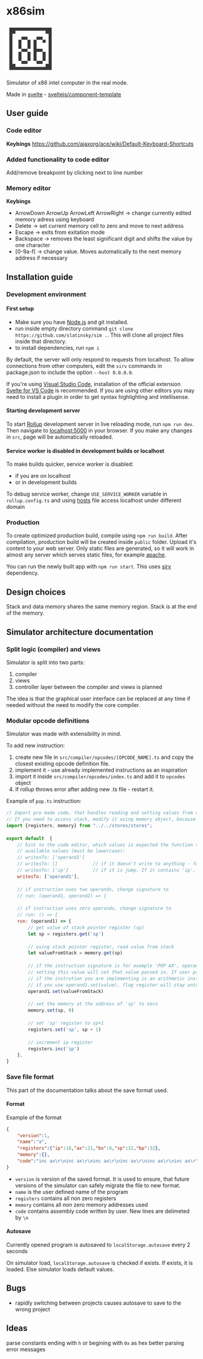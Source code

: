 # x86sim

![x86sim](public/assets/128.png?raw=true "x86sim")

Simulator of x86 intel computer in the real mode.

Made in [svelte](https://svelte.dev/) - [sveltejs/component-template](https://github.com/sveltejs/component-template)


## User guide
### Code editor
**Keybings**
https://github.com/ajaxorg/ace/wiki/Default-Keyboard-Shortcuts

### Added functionality to code editor
Add/remove breakpoint by clicking next to line number

### Memory editor
**Keybings**

 - ArrowDown ArrowUp ArrowLeft ArrowRight -> change currently edited memory adress using keyboard
 - Delete -> set current memory cell to zero and move to next address
 - Escape -> exits from exitation mode
 - Backspace -> removes the least significant digit and shifts the value by one character
 - [0-9a-f] -> change value. Moves automatically to the next memory address if necessary

## Installation guide
### Development environment
#### First setup
- Make sure you have [Node.js](https://nodejs.org) and git installed.
- run inside empty directory command `git clone https://github.com/slatinsky/sim .`. This will clone all project files inside that directory.
- to install dependencies, run `npm i` 

By default, the server will only respond to requests from localhost. To allow connections from other computers, edit the `sirv` commands in package.json to include the option `--host 0.0.0.0`.

If you're using [Visual Studio Code](https://code.visualstudio.com/), installation of the official extension [Svelte for VS Code](https://marketplace.visualstudio.com/items?itemName=svelte.svelte-vscode) is recommended. If you are using other editors you may need to install a plugin in order to get syntax highlighting and intellisense.

#### Starting development server
To start [Rollup](https://rollupjs.org) development server in live reloading mode, run `npm run dev`. Then navigate to [localhost:5000](http://localhost:5000) in your browser. If you make any changes in `src`, page will be automatically reloaded.


#### Service worker is disabled in development builds or localhost
To make builds quicker, service worker is disabled:
- if you are on localhost
- or in development builds

To debug service worker, change `USE_SERVICE_WORKER` variable in `rollup.config.ts` and using [hosts](https://en.wikipedia.org/wiki/Hosts_(file)) file access localhost under different domain

### Production
To create optimized production build, compile using `npm run build`. After compilation, production build will be created inside `public` folder. Upload it's content to your web server. Only static files are generated, so it will work in almost any server which serves static files, for example [apache](https://httpd.apache.org/). 

You can run the newly built app with `npm run start`. This uses [sirv](https://github.com/lukeed/sirv) dependency.

## Design choices
Stack and data memory shares the same memory region. Stack is at the end of the memory.

## Simulator architecture documentation
### Split logic (compiler) and views
Simulator is split into two parts:
1) compiler
2) views
3) controller layer between the compiler and views is planned

The idea is that the graphical user interface can be replaced at any time if needed without the need to modify the core compiler.

### Modular opcode definitions
Simulator was made with extensibility in mind. 

To add new instruction:
1) create new file in `src/compiler/opcodes/[OPCODE_NAME].ts` and copy the closest existing opcode definition file.
2) implement it - use already implemented instructions as an inspiration
3) import it inside `src/compiler/opcodes/index.ts` and add it to `opcodes` object
4) If rollup throws error after adding new .ts file - restart it.

Example of `pop.ts` instruction:
```javascript
// Import pre made code, that handles reading and setting values from and to registers and memory.
// If you need to access stack, modify it using memory object, because stack and data memory is shared.
import {registers, memory} from "../../stores/stores";

export default  {
    // hint to the code editor, which values is expected the function to modify
    // available values (must be lowercase):
    // writesTo: ['operand1']
    // writesTo: []             // if it doesn't write to anything - for example nop
    // writesTo: ['ip']         // if it is jump. If it contains 'ip', ip register isn't autoincremented after instruction execution
    writesTo: ['operand1'],

    // if instruction uses two operands, change signature to
    // run: (operand1, operand2) => {

    // if instruction uses zero operands, change signature to
    // run: () => {
    run: (operand1) => {        
        // get value of stack pointer register (sp)
        let sp = registers.get('sp')

        // using stack pointer register, read value from stack
        let valueFromStack = memory.get(sp)

        // if the instruction signature is for example 'POP AX', operand1 will contain 'pointer' to AX register. but it also can be direct or indirect memory address, for example '[ax-4]'
        // setting this value will set that value passed in. If user passed in AX register, AX register will be changed. If user passed in '[ax-4]', the memory cell at the address of AX-4 will be set.
        // if the instrution you are implementing is an arithmetic instruction, use operand1.setWithFlags(value) instead - it will update the flag register
        // if you use operand1.set(value), flag register will stay untouched
        operand1.set(valueFromStack)

        // set the memory at the address of 'sp' to zero
        memory.set(sp, 0)

        // set 'sp' register to sp+1
        registers.set('sp', sp + 1)

        // increment ip register
        registers.inc('ip')
    },
}
```

### Save file format
This part of the documentation talks about the save format used.

#### Format

Example of the format
```json
{
    "version":1,
    "name":"a",
    "registers":{"ip":18,"ax":21,"bx":6,"sp":32,"bp":32},
    "memory":{},
    "code":"inc ax\r\ninc ax\r\ninc ax\r\ninc ax\r\ninc ax\r\ninc ax\r\ninc ax\r\ninc ax\r\ninc ax\r\ninc ax\r\ninc ax\r\ninc ax\r\ninc ax\r\ninc ax\r\ninc ax\r\ninc ax\r\ninc ax\r\ninc ax\r\ninc ax\r\ninc ax\r\n"
}
```

- `version` is version of the saved format. It is used to ensure, that future versions of the simulator can safely migrate the file to new format.
- `name` is the user defined name of the program
- `registers` contains all non zero registers
- `memory` contains all non zero memory addresses used
- `code` contains assembly code written by user. New lines are delimeted by `\n`

#### Autosave
Currently opened program is autosaved to `localStorage.autosave` every 2 seconds

On simulator load, `localStorage.autosave` is checked if exists. If exists, it is loaded. Else simulator loads default values.


## Bugs
- rapidly switching between projects causes autosave to save to the wrong project

## Ideas
parse constants ending with `h` or begining with `0x` as hex
better parsing error messages
